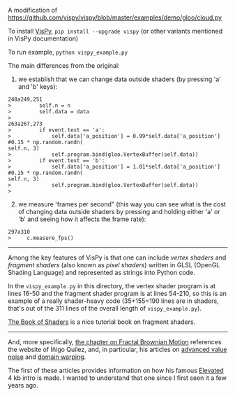 A modification of https://github.com/vispy/vispy/blob/master/examples/demo/gloo/cloud.py

To install [VisPy](http://vispy.org/), `pip install --upgrade vispy` (or other variants mentioned in VisPy documentation)

To run example, `python vispy_example.py`

The main differences from the original:

1) we establish that we can change data outside shaders (by pressing 'a' and 'b' keys):

```
248a249,251
>         self.n = n
>         self.data = data
>
263a267,273
>         if event.text == 'a':
>             self.data['a_position'] = 0.99*self.data['a_position']  #0.15 * np.random.randn(                                                                                 self.n, 3)
>             self.program.bind(gloo.VertexBuffer(self.data))
>         if event.text == 'b':
>             self.data['a_position'] = 1.01*self.data['a_position']  #0.15 * np.random.randn(                                                                                 self.n, 3)
>             self.program.bind(gloo.VertexBuffer(self.data))
>
```

2) we measure 'frames per second" (this way you can see what is the cost of changing data outside shaders by pressing and holding either 'a' or 'b' and seeing how it affects the frame rate): 

```
297a310
>     c.measure_fps()
```

***

Among the key features of VisPy is that one can include _vertex shaders_ and _fragment shaders_ (also known as _pixel shaders_)  written in GLSL (OpenGL Shading Language) and represented as strings into Python code. 

In the `vispy_example.py` in this directory, the vertex shader program is at lines 16-50 and the fragment shader program is at lines 54-210, so this is an example of a really shader-heavy code (35+155=190 lines are in shaders, that's out of the 311 lines of the overall length of `vispy_example.py`).

[The Book of Shaders](https://thebookofshaders.com/) is a nice tutorial book on fragment shaders.

***

And, more specifically, [the chapter on Fractal Brownian Motion](https://thebookofshaders.com/13/) references the website of Íñigo Quílez, and, in particular, his articles on [advanced value noise](http://www.iquilezles.org/www/articles/morenoise/morenoise.htm) and [domain warping](http://www.iquilezles.org/www/articles/warp/warp.htm).

The first of these articles provides information on how his famous [Elevated](http://www.iquilezles.org/prods/index.htm#elevated) 4 kb intro is made. I wanted to understand that one since I first seen it a few years ago.

